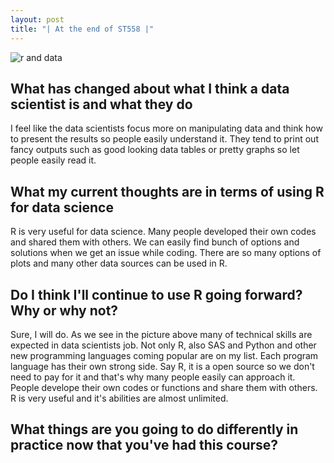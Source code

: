 ```yaml
---
layout: post
title: "| At the end of ST558 |"
---
```

![r and data](https://user-images.githubusercontent.com/58168249/126904572-f0353079-ab49-4895-b701-0aaa45c5e887.png)  

## What has changed about what I think a data scientist is and what they do  
I feel like the data scientists focus more on manipulating data and think how to present the results so people easily understand it. They tend to print out fancy outputs such as good looking data tables or pretty graphs so let people easily read it.  

## What my current thoughts are in terms of using R for data science  
R is very useful for data science. Many people developed their own codes and shared them with others. We can easily find bunch of options and solutions when we get an issue while coding. There are so many options of plots and many other data sources can be used in R.  

## Do I think I'll continue to use R going forward? Why or why not?  
Sure, I will do. As we see in the picture above many of technical skills are expected in data scientists job. Not only R, also SAS and Python and other new programming languages coming popular are on my list. Each program language has their own strong side. Say R, it is a open source so we don't need to pay for it and that's why many people easily can approach it. People develope their own codes or functions and share them with others. R is very useful and it's abilities are almost unlimited.  

## What things are you going to do differently in practice now that you've had this course?  

